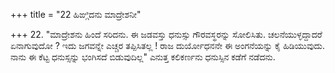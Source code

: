 +++
title = "22 ಹಿಙ್ಗಿದನು ಮಾದ್ರೇಶನೀ"

+++
22. "ಮಾದ್ರೇಶನು ಹಿಂದೆ ಸರಿದನು. ಈ ಜಡವಸ್ತು ಧನುಸ್ಸು ಗೌರವಸ್ಥರನ್ನು ಸೋಲಿಸಿತು. ಚಲನೆಯುಳ್ಳದ್ದಾದರೆ ಏನಾಗುವುದೋ ? ಇದು ಜಗವನ್ನೇ ಎಚ್ಚರ ತಪ್ಪಿಸಿತಲ್ಲ ! ರಾಜ ದುರ್ಯೋಧನನೇ ಈ ಅಂಗನೆಯನ್ನು ಕೈ ಹಿಡಿಯುವುದು. ನಾನು ಈ ಕೆಟ್ಟ ಧನುಸ್ಸನ್ನು ಭಂಗಿಸದೆ ಬಿಡುವುದಿಲ್ಲ" ಎನುತ್ತ ಕಲಿಕರ್ಣನು ಧನುಸ್ಸಿನ ಕಡೆಗೆ ನಡೆದನು.